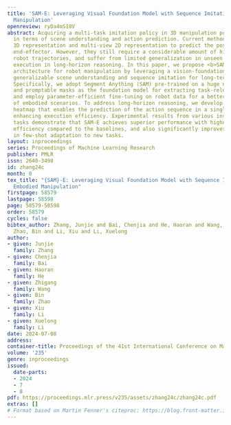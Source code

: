 ```yaml
---
title: 'SAM-E: Leveraging Visual Foundation Model with Sequence Imitation for Embodied
  Manipulation'
openreview: ryDa4mS18V
abstract: Acquiring a multi-task imitation policy in 3D manipulation poses challenges
  in terms of scene understanding and action prediction. Current methods employ both
  3D representation and multi-view 2D representation to predict the poses of the robot’s
  end-effector. However, they still require a considerable amount of high-quality
  robot trajectories, and suffer from limited generalization in unseen tasks and inefficient
  execution in long-horizon reasoning. In this paper, we propose <b>SAM-E</b>, a novel
  architecture for robot manipulation by leveraging a vision-foundation model for
  generalizable scene understanding and sequence imitation for long-term action reasoning.
  Specifically, we adopt Segment Anything (SAM) pre-trained on a huge number of images
  and promptable masks as the foundation model for extracting task-relevant features,
  and employ parameter-efficient fine-tuning on robot data for a better understanding
  of embodied scenarios. To address long-horizon reasoning, we develop a novel multi-channel
  heatmap that enables the prediction of the action sequence in a single pass, notably
  enhancing execution efficiency. Experimental results from various instruction-following
  tasks demonstrate that SAM-E achieves superior performance with higher execution
  efficiency compared to the baselines, and also significantly improves generalization
  in few-shot adaptation to new tasks.
layout: inproceedings
series: Proceedings of Machine Learning Research
publisher: PMLR
issn: 2640-3498
id: zhang24c
month: 0
tex_title: "{SAM}-E: Leveraging Visual Foundation Model with Sequence Imitation for
  Embodied Manipulation"
firstpage: 58579
lastpage: 58598
page: 58579-58598
order: 58579
cycles: false
bibtex_author: Zhang, Junjie and Bai, Chenjia and He, Haoran and Wang, Zhigang and
  Zhao, Bin and Li, Xiu and Li, Xuelong
author:
- given: Junjie
  family: Zhang
- given: Chenjia
  family: Bai
- given: Haoran
  family: He
- given: Zhigang
  family: Wang
- given: Bin
  family: Zhao
- given: Xiu
  family: Li
- given: Xuelong
  family: Li
date: 2024-07-08
address:
container-title: Proceedings of the 41st International Conference on Machine Learning
volume: '235'
genre: inproceedings
issued:
  date-parts:
  - 2024
  - 7
  - 8
pdf: https://proceedings.mlr.press/v235/assets/zhang24c/zhang24c.pdf
extras: []
# Format based on Martin Fenner's citeproc: https://blog.front-matter.io/posts/citeproc-yaml-for-bibliographies/
---
```

